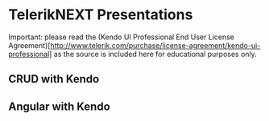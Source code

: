TelerikNEXT Presentations
=========================

Important: please read the (Kendo UI Professional End User License Agreement)[http://www.telerik.com/purchase/license-agreement/kendo-ui-professional] as the source is included here for educational purposes only.

## CRUD with Kendo 

## Angular with Kendo
